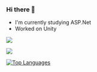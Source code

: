 ### Hi there 👋

- I'm currently studying ASP.Net
- Worked on Unity


<a href="https://github.com/MikbalYakupoglu"><img src="https://github-readme-stats.vercel.app/api?username=MikbalYakupoglu&show_icons=true&theme=radical"/></a>

<a href="https://github.com/MikbalYakupoglu"><img src="https://github-readme-streak-stats.herokuapp.com/?user=MikbalYakupoglu&theme=radical&hide_border=true" /></a>

<a href="https://github.com/MikbalYakupoglu" align="left"><img src="https://github-readme-stats.vercel.app/api/top-langs/?username=MikbalYakupoglu&langs_count=8&theme=radical&hide_border=true&locale=en&custom_title=Top%20%Languages" alt="Top Languages" /></a>
